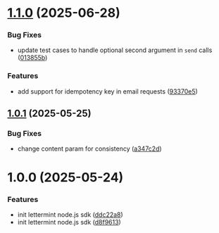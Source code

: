 # [1.1.0](https://github.com/lettermint/lettermint-node/compare/v1.0.1...v1.1.0) (2025-06-28)


### Bug Fixes

* update test cases to handle optional second argument in `send` calls ([013855b](https://github.com/lettermint/lettermint-node/commit/013855b0ced2a41d8cdada8d515c899ee0bc091d))


### Features

* add support for idempotency key in email requests ([93370e5](https://github.com/lettermint/lettermint-node/commit/93370e5648d3aff3921e22d2e1e4bae18e84bb81))

## [1.0.1](https://github.com/lettermint/lettermint-node/compare/v1.0.0...v1.0.1) (2025-05-25)


### Bug Fixes

* change content param for consistency ([a347c2d](https://github.com/lettermint/lettermint-node/commit/a347c2d9b66d447b76e46e79769d88fcbabd776e))

# 1.0.0 (2025-05-24)


### Features

* init lettermint node.js sdk ([ddc22a8](https://github.com/lettermint/lettermint-node/commit/ddc22a86c0dfc84f6168f12762fd9dae0ac2b73d))
* init lettermint node.js sdk ([d8f9613](https://github.com/lettermint/lettermint-node/commit/d8f9613b9e630b695c025bd1ddefa74ae6cf72b2))

